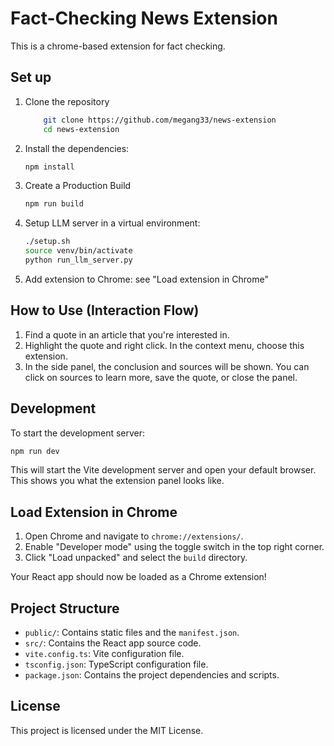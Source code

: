 # Fact-Checking News Extension

This is a chrome-based extension for fact checking.

## Set up

1. Clone the repository
    ```sh
        git clone https://github.com/megang33/news-extension
        cd news-extension
    ```
2. Install the dependencies:

    ```sh
    npm install
    ```
3. Create a Production Build
    ```sh
    npm run build
    ```
4. Setup LLM server in a virtual environment:
    ```sh
    ./setup.sh
    source venv/bin/activate
    python run_llm_server.py
    ```
5. Add extension to Chrome: see "Load extension in Chrome"

## How to Use (Interaction Flow)
1. Find a quote in an article that you're interested in.
2. Highlight the quote and right click. In the context menu, choose this extension.
3. In the side panel, the conclusion and sources will be shown. You can click on sources to learn more, save the quote, or close the panel.

## Development

To start the development server:

```sh
npm run dev
```

This will start the Vite development server and open your default browser. This shows you what the extension panel looks like.

## Load Extension in Chrome

1. Open Chrome and navigate to `chrome://extensions/`.
2. Enable "Developer mode" using the toggle switch in the top right corner.
3. Click "Load unpacked" and select the `build` directory.

Your React app should now be loaded as a Chrome extension!

## Project Structure

- `public/`: Contains static files and the `manifest.json`.
- `src/`: Contains the React app source code.
- `vite.config.ts`: Vite configuration file.
- `tsconfig.json`: TypeScript configuration file.
- `package.json`: Contains the project dependencies and scripts.

## License

This project is licensed under the MIT License.
